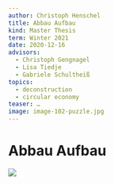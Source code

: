 ```yaml
---
author: Christoph Henschel
title: Abbau Aufbau
kind: Master Thesis
term: Winter 2021
date: 2020-12-16
advisors:
  - Christoph Gengnagel
  - Lisa Tiedje
  - Gabriele Schultheiß
topics:
  - deconstruction
  - circular economy
teaser: …
image: image-102-puzzle.jpg
---
```


# Abbau Aufbau

![](/works/Christoph-Henschel-Abbau-Aufbau/image-102-puzzle.jpg)
